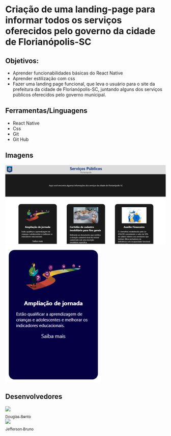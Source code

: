 # Criação de uma landing-page para informar todos os serviços oferecidos pelo governo da cidade de Florianópolis-SC

## Objetivos:
- Aprender funcionabilidades básicas do React Native
- Aprender estilização com css
- Fazer uma landing page funcional, que leva o usuário para o site da prefeitura da cidade de Florianópolis-SC, juntando alguns dos serviços públicos oferecidos pelo governo municipal.

## Ferramentas/Linguagens

- React Native
- Css 
- Git
- Git Hub

## Imagens


<img src="./image.png"/>
<img src="./image-1.png" width="300px"/>

## Desenvolvedores

[<img src="https://avatars.githubusercontent.com/u/106849298?s=400&u=32da81625b4d70bc25578e099fce392b77b75634&v=4" width=115><br><sub>Douglas Bento</sub>](https://github.com/douglasarthurr)
<br/>
[<img src="https://avatars.githubusercontent.com/u/122137779?v=4" width=115><br><sub>Jefferson Bruno</sub>](https://github.com/JeffUwU)
